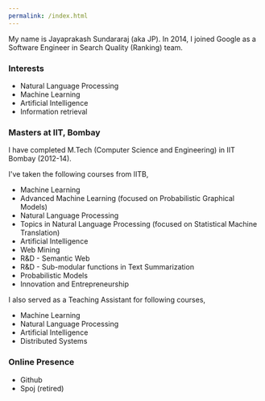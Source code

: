 ```yaml
---
permalink: /index.html
---
```


My name is Jayaprakash Sundararaj (aka JP). In 2014, I joined Google as a Software Engineer in Search Quality (Ranking) team.

### Interests
  * Natural Language Processing
  * Machine Learning
  * Artificial Intelligence
  * Information retrieval

### Masters at IIT, Bombay

I have completed M.Tech (Computer Science and Engineering) in IIT Bombay (2012-14).

I've taken the following courses from IITB,
  * Machine Learning
  * Advanced Machine Learning (focused on Probabilistic Graphical Models)
  * Natural Language Processing
  * Topics in Natural Language Processing (focused on Statistical Machine Translation)
  * Artificial Intelligence
  * Web Mining
  * R&D - Semantic Web
  * R&D - Sub-modular functions in Text Summarization
  * Probabilistic Models
  * Innovation and Entrepreneurship

I also served as a Teaching Assistant for following courses,
  * Machine Learning
  * Natural Language Processing
  * Artificial Intelligence
  * Distributed Systems

### Online Presence
  * Github
  * Spoj (retired)
